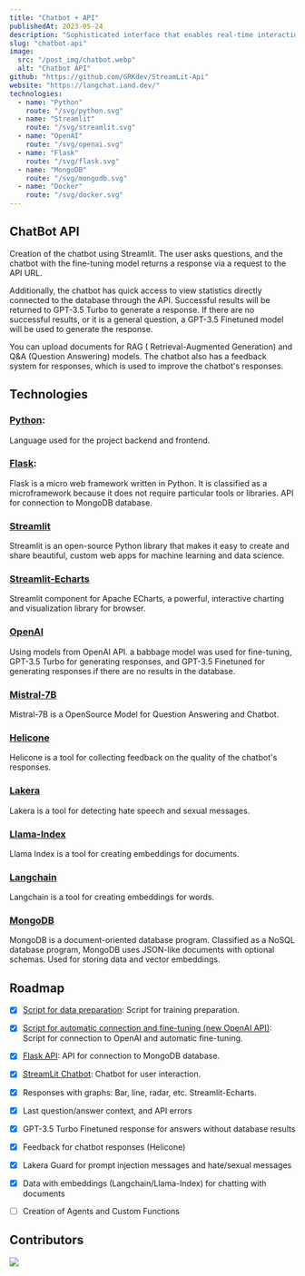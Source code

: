 ```yaml
---
title: "Chatbot + API"
publishedAt: 2023-05-24
description: "Sophisticated interface that enables real-time interaction with our business database, providing access to customer records, item inventory, delivery notes, and financial metrics."
slug: "chatbot-api"
image: 
  src: "/post_img/chatbot.webp"
  alt: "Chatbot API"
github: "https://github.com/GRKdev/StreamLit-Api"
website: "https://langchat.iand.dev/"
technologies:
  - name: "Python"
    route: "/svg/python.svg"
  - name: "Streamlit"
    route: "/svg/streamlit.svg"
  - name: "OpenAI"
    route: "/svg/openai.svg"
  - name: "Flask"
    route: "/svg/flask.svg"
  - name: "MongoDB"
    route: "/svg/mongodb.svg"
  - name: "Docker"
    route: "/svg/docker.svg"
---
```


## ChatBot API

Creation of the chatbot using Streamlit. The user asks questions, and the chatbot with the fine-tuning model returns a response via a request to the API URL.

Additionally, the chatbot has quick access to view statistics directly connected to the database through the API. Successful results will be returned to GPT-3.5 Turbo to generate a response. If there are no successful results, or it is a general question, a GPT-3.5 Finetuned model will be used to generate the response.

You can upload documents for RAG ( Retrieval-Augmented Generation) and Q&A (Question Answering) models. The chatbot also has a feedback system for responses, which is used to improve the chatbot's responses.

## Technologies

### [Python](https://www.python.org/):
Language used for the project backend and frontend. 


### [Flask](https://flask.palletsprojects.com/en/2.0.x/):
Flask is a micro web framework written in Python. It is classified as a microframework because it does not require particular tools or libraries. API for connection to MongoDB database.

### [Streamlit](https://streamlit.io/)
Streamlit is an open-source Python library that makes it easy to create and share beautiful, custom web apps for machine learning and data science.

### [Streamlit-Echarts](https://github.com/andfanilo/streamlit-echarts)
Streamlit component for Apache ECharts, a powerful, interactive charting and visualization library for browser.

### [OpenAI](https://openai.com/)
Using models from OpenAI API. a babbage model was used for fine-tuning, GPT-3.5 Turbo for generating responses, and GPT-3.5 Finetuned for generating responses if there are no results in the database.

### [Mistral-7B](https://huggingface.co/TheBloke/Mistral-7B-Instruct-v0.1-GGUF)
Mistral-7B is a OpenSource Model for Question Answering and Chatbot.

### [Helicone](https://helicone.ai/)
Helicone is a tool for collecting feedback on the quality of the chatbot's responses.

### [Lakera](https://lakera.ai/)
Lakera is a tool for detecting hate speech and sexual messages.

### [Llama-Index](https://docs.llamaindex.ai/en/stable/)
Llama Index is a tool for creating embeddings for documents.

### [Langchain](https://python.langchain.com/docs/get_started/introduction)
Langchain is a tool for creating embeddings for words.

### [MongoDB](https://www.mongodb.com/)
MongoDB is a document-oriented database program. Classified as a NoSQL database program, MongoDB uses JSON-like documents with optional schemas. Used for storing data and vector embeddings.

## Roadmap

- [x] [Script for data preparation](https://github.com/GRKdev/Script-SQL-API): Script for training preparation.
- [x] [Script for automatic connection and fine-tuning (new OpenAI API)](https://github.com/GRKdev/Script-SQL-API): Script for connection to OpenAI and automatic fine-tuning.
- [x] [Flask API](https://github.com/GRKdev/Streamlit-API-Flask-Mistral): API for connection to MongoDB database.
- [x] [StreamLit Chatbot](https://github.com/GRKdev/Streamlit-API-Flask-Mistral): Chatbot for user interaction.
- [x] Responses with graphs: Bar, line, radar, etc. Streamlit-Echarts.
- [x] Last question/answer context, and API errors
- [x] GPT-3.5 Turbo Finetuned response for answers without database results
- [x] Feedback for chatbot responses (Helicone)
- [x] Lakera Guard for prompt injection messages and hate/sexual messages
- [x] Data with embeddings (Langchain/Llama-Index) for chatting with documents
- [ ] Creation of Agents and Custom Functions


## Contributors
<a href="https://github.com/GRKdev/">
<img src="https://contrib.rocks/image?repo=GRKdev/StreamLit-Api" />
</a>